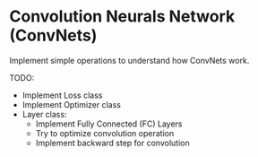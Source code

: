 # Convolution Neurals Network (ConvNets)

Implement simple operations to understand how ConvNets work. 

TODO:
* Implement Loss class
* Implement Optimizer class
* Layer class:
  * Implement Fully Connected (FC) Layers
  * Try to optimize convolution operation
  * Implement backward step for convolution
